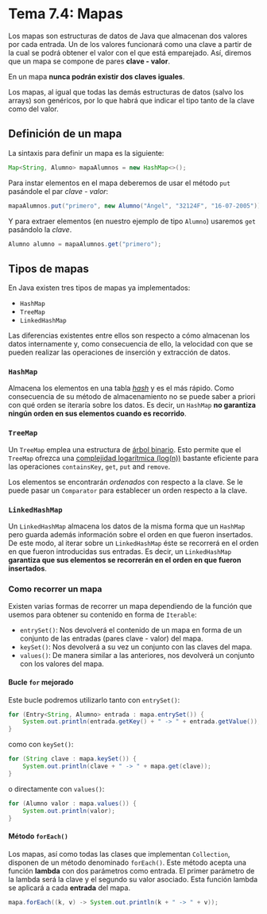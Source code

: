 # Tema 7.4: Mapas

Los mapas son estructuras de datos de Java que almacenan dos valores por cada entrada. Un de los valores funcionará como una clave a partir de la cual se podrá obtener el valor con el que está emparejado. Así, diremos que un mapa se compone de pares **clave - valor**.

En un mapa **nunca podrán existir dos claves iguales**.

Los mapas, al igual que todas las demás estructuras de datos (salvo los arrays) son genéricos, por lo que habrá que indicar el tipo tanto de la clave como del valor.

## Definición de un mapa

La sintaxis para definir un mapa es la siguiente:

```java
Map<String, Alumno> mapaAlumnos = new HashMap<>();
```

Para instar elementos en el mapa deberemos de usar el método `put` pasándole el par _clave - valor_:

```java
mapaAlumnos.put("primero", new Alumno("Ángel", "32124F", "16-07-2005"));
```

Y para extraer elementos (en nuestro ejemplo de tipo `Alumno`) usaremos `get` pasándolo la _clave_.

```java
Alumno alumno = mapaAlumnos.get("primero");
```

## Tipos de mapas

En Java existen tres tipos de mapas ya implementados:

* `HashMap`
* `TreeMap`
* `LinkedHashMap`

Las diferencias existentes entre ellos son respecto a cómo almacenan los datos internamente y, como consecuencia de ello, la velocidad con que se pueden realizar las operaciones de inserción y extracción de datos.

### `HashMap`

Almacena los elementos en una tabla [_hash_](https://en.wikipedia.org/wiki/Hash_table) y es el más rápido. Como consecuencia de su método de almacenamiento no se puede saber a priori con qué orden se iteraría sobre los datos. Es decir, un `HashMap` **no garantiza ningún orden en sus elementos cuando es recorrido**.

### `TreeMap`

Un `TreeMap` emplea una estructura de [árbol binario](https://es.wikipedia.org/wiki/Árbol_binario). Esto permite que el `TreeMap` ofrezca una [complejidad logarítmica (log(n))](https://es.wikipedia.org/wiki/Complejidad_temporal#Tiempo_logar%C3%ADtmico) bastante eficiente para las operaciones `containsKey`, `get`, `put` and `remove`.

Los elementos se encontrarán _ordenados_ con respecto a la clave. Se le puede pasar un `Comparator` para establecer un orden respecto a la clave.

### `LinkedHashMap`

Un `LinkedHashMap` almacena los datos de la misma forma que un `HashMap` pero guarda además información sobre el orden en que fueron insertados. De este modo, al iterar sobre un `LinkedHashMap` éste se recorrerá en el orden en que fueron introducidas sus entradas. Es decir, un `LinkedHashMap` **garantiza que sus elementos se recorrerán en el orden en que fueron insertados**.

### Como recorrer un mapa

Existen varias formas de recorrer un mapa dependiendo de la función que usemos para obtener su contenido en forma de `Iterable`:

* `entrySet()`: Nos devolverá el contenido de un mapa en forma de un conjunto de las entradas (pares clave - valor) del mapa.
* `keySet()`: Nos devolverá a su vez un conjunto con las claves del mapa.
* `values()`: De manera similar a las anteriores, nos devolverá un conjunto con los valores del mapa.

#### Bucle `for` mejorado

Este bucle podremos utilizarlo tanto con `entrySet()`:

```java
for (Entry<String, Alumno> entrada : mapa.entrySet()) {
    System.out.println(entrada.getKey() + " -> " + entrada.getValue());
}
```

como con `keySet()`:

```java
for (String clave : mapa.keySet()) {
    System.out.println(clave + " -> " + mapa.get(clave));
}
```

o directamente con `values()`:

```java
for (Alumno valor : mapa.values()) {
    System.out.println(valor);
}
```

#### Método `forEach()`

Los mapas, así como todas las clases que implementan `Collection`, disponen de un método denominado `forEach()`. Este método acepta una función **lambda** con dos parámetros como entrada. El primer parámetro de la lambda será la clave y el segundo su valor asociado. Esta función lambda se aplicará a cada **entrada** del mapa.

```java
mapa.forEach((k, v) -> System.out.println(k + " -> " + v));
```

